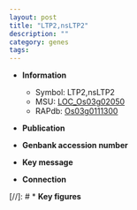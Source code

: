 ```yaml
---
layout: post
title: "LTP2,nsLTP2"
description: ""
category: genes
tags: 
---
```


* **Information**  
    + Symbol: LTP2,nsLTP2  
    + MSU: [LOC_Os03g02050](http://rice.uga.edu/cgi-bin/ORF_infopage.cgi?orf=LOC_Os03g02050)  
    + RAPdb: [Os03g0111300](http://rapdb.dna.affrc.go.jp/viewer/gbrowse_details/irgsp1?name=Os03g0111300)  

* **Publication**  

* **Genbank accession number**  

* **Key message**  

* **Connection**  

[//]: # * **Key figures**  


